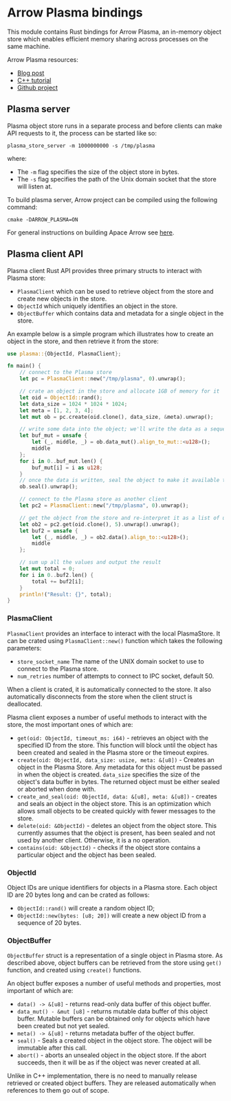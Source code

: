 # Arrow Plasma bindings
This module contains Rust bindings for Arrow Plasma, an in-memory object store which enables efficient memory sharing across processes on the same machine.

Arrow Plasma resources:
* [Blog post](https://arrow.apache.org/blog/2017/08/08/plasma-in-memory-object-store/)
* [C++ tutorial](https://github.com/apache/arrow/blob/master/cpp/apidoc/tutorials/plasma.md)
* [Github project](https://github.com/apache/arrow/)

## Plasma server
Plasma object store runs in a separate process and before clients can make API requests to it, the process can be started like so:
```
plasma_store_server -m 1000000000 -s /tmp/plasma
```
where:
* The `-m` flag specifies the size of the object store in bytes.
* The `-s` flag specifies the path of the Unix domain socket that the store will listen at.

To build plasma server, Arrow project can be compiled using the following command:
```
cmake -DARROW_PLASMA=ON
```
For general instructions on building Apace Arrow see [here](https://arrow.apache.org/docs/developers/cpp/building.html).

## Plasma client API
Plasma client Rust API provides three primary structs to interact with Plasma store:

* `PlasmaClient` which can be used to retrieve object from the store and create new objects in the store.
* `ObjectId` which uniquely identifies an object in the store.
* `ObjectBuffer` which contains data and metadata for a single object in the store.

An example below is a simple program which illustrates how to create an object in the store, and then retrieve it from the store:
```Rust
use plasma::{ObjectId, PlasmaClient};

fn main() {
    // connect to the Plasma store
    let pc = PlasmaClient::new("/tmp/plasma", 0).unwrap();

    // crate an object in the store and allocate 1GB of memory for it
    let oid = ObjectId::rand();
    let data_size = 1024 * 1024 * 1024;
    let meta = [1, 2, 3, 4];
    let mut ob = pc.create(oid.clone(), data_size, &meta).unwrap();

    // write some data into the object; we'll write the data as a sequence of u128's
    let buf_mut = unsafe {
        let (_, middle, _) = ob.data_mut().align_to_mut::<u128>();
        middle
    };
    for i in 0..buf_mut.len() {
        buf_mut[i] = i as u128;
    }
    // once the data is written, seal the object to make it available to other clients
    ob.seal().unwrap();

    // connect to the Plasma store as another client
    let pc2 = PlasmaClient::new("/tmp/plasma", 0).unwrap();

    // get the object from the store and re-interpret it as a list of u128's
    let ob2 = pc2.get(oid.clone(), 5).unwrap().unwrap();
    let buf2 = unsafe {
        let (_, middle, _) = ob2.data().align_to::<u128>();
        middle
    };

    // sum up all the values and output the result
    let mut total = 0;
    for i in 0..buf2.len() {
        total += buf2[i];
    }
    println!("Result: {}", total);
}
```

### PlasmaClient
`PlasmaClient` provides an interface to interact with the local PlasmaStore. It can be crated using `PlasmaClient::new()` function which takes the following parameters:
* `store_socket_name` The name of the UNIX domain socket to use to connect to the Plasma store.
* `num_retries` number of attempts to connect to IPC socket, default 50.

When a client is crated, it is automatically connected to the store. It also automatically disconnects from the store when the client struct is deallocated.

Plasma client exposes a number of useful methods to interact with the store, the most important ones of which are:

* `get(oid: ObjectId, timeout_ms: i64)` - retrieves an object with the specified ID from the store. This function will block until the object has been created and sealed in the Plasma store or the timeout expires.
* `create(oid: ObjectId, data_size: usize, meta: &[u8])` - Creates an object in the Plasma Store. Any metadata for this object must be passed in when the object is created. `data_size` specifies the size of the object's data buffer in bytes. The returned object must be either sealed or aborted when done with.
* `create_and_seal(oid: ObjectId, data: &[u8], meta: &[u8])` - creates and seals an object in the object store. This is an optimization which allows small objects to be created quickly with fewer messages to the store.
* `delete(oid: &ObjectId)` - deletes an object from the object store. This currently assumes that the object is present, has been sealed and not used by another client. Otherwise, it is a no operation.
* `contains(oid: &ObjectId)` - checks if the object store contains a particular object and the object has been sealed.


### ObjectId
Object IDs are unique identifiers for objects in a Plasma store. Each object ID are 20 bytes long and can be crated as follows:

* `ObjectId::rand()` will create a random object ID;
* `ObjectId::new(bytes: [u8; 20])` will create a new object ID from a sequence of 20 bytes.

### ObjectBuffer
`ObjectBuffer` struct is a representation of a single object in Plasma store. As described above, object buffers can be retrieved from the store using `get()` function, and created using `create()` functions.

An object buffer exposes a number of useful methods and properties, most important of which are:

* `data() -> &[u8]` - returns read-only data buffer of this object buffer.
* `data_mut() - &mut [u8]` - returns mutable data buffer of this object buffer. Mutable buffers can be obtained only for objects which have been created but not yet sealed.
* `meta() -> &[u8]` - returns metadata buffer of the object buffer.
* `seal()` - Seals a created object in the object store. The object will be immutable after this call.
* `abort()` - aborts an unsealed object in the object store. If the abort succeeds, then it will be as if the object was never created at all.

Unlike in C++ implementation, there is no need to manually release retrieved or created object buffers. They are released automatically when references to them go out of scope.